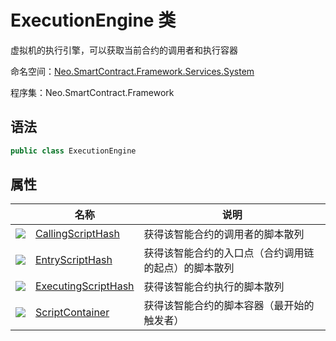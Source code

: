 # ExecutionEngine 类

虚拟机的执行引擎，可以获取当前合约的调用者和执行容器

命名空间：[Neo.SmartContract.Framework.Services.System](../System.md)

程序集：Neo.SmartContract.Framework

## 语法

```c#
public class ExecutionEngine
```

## 属性

|                                          | 名称                                       | 说明                         |
| ---------------------------------------- | ---------------------------------------- | -------------------------- |
| ![](https://i-msdn.sec.s-msft.com/dynimg/IC74937.jpeg) | [CallingScriptHash](ExecutionEngine/CallingScriptHash.md) | 获得该智能合约的调用者的脚本散列           |
| ![](https://i-msdn.sec.s-msft.com/dynimg/IC74937.jpeg) | [EntryScriptHash](ExecutionEngine/EntryScriptHash.md) | 获得该智能合约的入口点（合约调用链的起点）的脚本散列 |
| ![](https://i-msdn.sec.s-msft.com/dynimg/IC74937.jpeg) | [ExecutingScriptHash](ExecutionEngine/ExecutingScriptHash.md) | 获得该智能合约执行的脚本散列             |
| ![](https://i-msdn.sec.s-msft.com/dynimg/IC74937.jpeg) | [ScriptContainer](ExecutionEngine/ScriptContainer.md) | 获得该智能合约的脚本容器（最开始的触发者）      |
